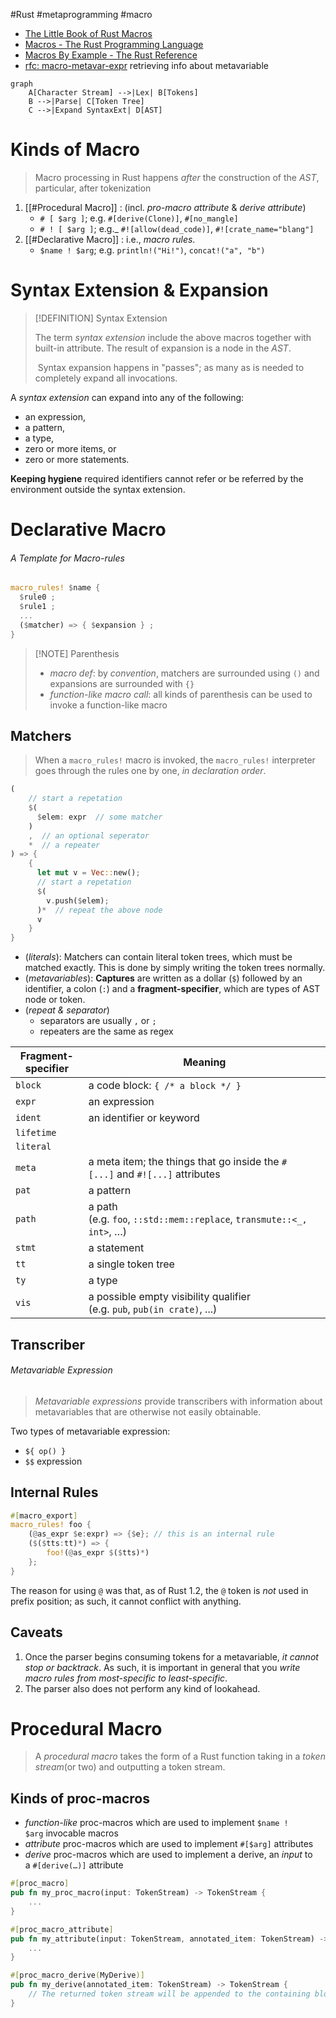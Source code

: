 #Rust 
#metaprogramming
#macro


- [The Little Book of Rust Macros](https://veykril.github.io/tlborm/)
- [Macros - The Rust Programming Language](https://doc.rust-lang.org/book/ch19-06-macros.html)
- [Macros By Example - The Rust Reference](https://doc.rust-lang.org/reference/macros-by-example.html)
- [rfc: macro-metavar-expr](https://github.com/rust-lang/rfcs/blob/master/text/3086-macro-metavar-expr.md) retrieving info about metavariable  


```mermaid
graph
    A[Character Stream] -->|Lex| B[Tokens]
    B -->|Parse| C[Token Tree]
    C -->|Expand SyntaxExt| D[AST]
```



# Kinds of Macro

>  Macro processing in Rust happens _after_ the construction of the _AST_, particular, after tokenization 

1. [[#Procedural Macro]] :  (incl. _pro-macro attribute_ & _derive attribute_)
    - `# [ $arg ]`; e.g. `#[derive(Clone)]`, `#[no_mangle]`
    - `# ! [ $arg ]`; e.g._ `#![allow(dead_code)]`, `#![crate_name="blang"]`
  2. [[#Declarative Macro]]  : i.e., _macro rules_.
      - `$name ! $arg`; e.g. `println!("Hi!")`, `concat!("a", "b")`


# Syntax Extension & Expansion
>[!DEFINITION] Syntax Extension
>
>The term *syntax extension* include the above macros together with built-in attribute.
>The result of expansion is a node in the _AST_.
>
> Syntax expansion happens in "passes"; as many as is needed to completely expand all invocations.

A _syntax extension_ can expand into any of the following:
-   an expression,
-   a pattern,
-   a type,
-   zero or more items, or
-   zero or more statements.

**Keeping hygiene** required identifiers cannot refer or be referred by the environment outside the syntax extension.


# Declarative Macro

###### A Template for Macro-rules

```rust
macro_rules! $name {
  $rule0 ;
  $rule1 ;
  ...
  ($matcher) => { $expansion } ;
}
```


>[!NOTE] Parenthesis
>
>- _macro def_: by _convention_, matchers are surrounded using `()` and expansions are surrounded with `{}`
>- _function-like macro call_: all kinds of parenthesis can be used to invoke a function-like macro  


## Matchers

> When a `macro_rules!` macro is invoked, the `macro_rules!` interpreter goes through the rules one by one, _in declaration order_.

```rust
( 
    // start a repetation
    $(
      $elem: expr  // some matcher
    )
    ,  // an optional seperator
    *  // a repeater
) => { 
    {
      let mut v = Vec::new();
      // start a repetation
      $(
        v.push($elem);
      )*  // repeat the above node
      v 
    }
}
```

- (_literals_): Matchers can contain literal token trees, which must be matched exactly. This is done by simply writing the token trees normally.
- (_metavariables_): **Captures** are written as a dollar (`$`) followed by an identifier, a colon (`:`) and a **fragment-specifier**, which are types of AST node or token. 
- (_repeat & separator_) 
  - separators are usually `,` or `;` 
  - repeaters are the same as regex


| Fragment-specifier | Meaning                                                                      |
| ------------------ | ---------------------------------------------------------------------------- |
| `block`            | a code block: `{ /* a block */ }`                                            |
| `expr`             | an expression                                                                |
| `ident`            | an identifier or keyword                                                     |
| `lifetime`         |                                                                              |
| `literal`          |                                                                              |
| `meta`             | a meta item; the things that go inside the `#[...]` and `#![...]` attributes |
| `pat`              | a pattern                                                                    |
| `path`             | a path (e.g. `foo`, `::std::mem::replace`, `transmute::<_, int>`, …)         |
| `stmt`             | a statement                                                                  |
| `tt`               | a single token tree                                                          |
| `ty`               | a type                                                                       |
| `vis`              | a possible empty visibility qualifier (e.g. `pub`, `pub(in crate)`, ...)     |


## Transcriber 

###### Metavariable Expression 

> _Metavariable expressions_ provide transcribers with information about metavariables that are otherwise not easily obtainable.

Two types of metavariable expression:
- `${ op() }`
- `$$` expression


## Internal Rules

```rust
#[macro_export]
macro_rules! foo {
    (@as_expr $e:expr) => {$e}; // this is an internal rule
    ($($tts:tt)*) => {
        foo!(@as_expr $($tts)*)
    };
}
```

The reason for using `@` was that, as of Rust 1.2, the `@` token is _not_ used in prefix position; as such, it cannot conflict with anything.


## Caveats

1. Once the parser begins consuming tokens for a metavariable, _it cannot stop or backtrack_. As such, it is important in general that you _write macro rules from most-specific to least-specific_.
2. The parser also does not perform any kind of lookahead.



# Procedural Macro

> A _procedural macro_ takes the form of a Rust function taking in a _token stream_(or two) and outputting a token stream.


## Kinds of proc-macros
- _function-like_ proc-macros which are used to implement `$name ! $arg` invocable macros
- _attribute_ proc-macros which are used to implement `#[$arg]` attributes
- _derive_ proc-macros which are used to implement a derive, an _input_ to a `#[derive(…)]` attribute

```rust
#[proc_macro]
pub fn my_proc_macro(input: TokenStream) -> TokenStream {
    ...
}

#[proc_macro_attribute]
pub fn my_attribute(input: TokenStream, annotated_item: TokenStream) -> TokenStream {
    ...
}

#[proc_macro_derive(MyDerive)]
pub fn my_derive(annotated_item: TokenStream) -> TokenStream {
    // The returned token stream will be appended to the containing block or module of the annotated item
}
```





